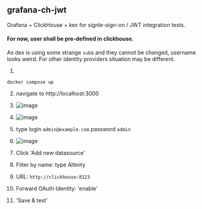 ## grafana-ch-jwt

Grafana + ClickHouse + kex for signle-sign-on / JWT integration tests. 

#### For now, user shall be pre-defined in clickhouse.

As dex is using some strange `sub`s and they cannot be changed, username looks weird. For other identity providers situation may be different.

1. 

```
docker compose up
```

2. navigate to http://localhost:3000

3. ![image](https://gist.github.com/user-attachments/assets/6451dd38-f9b8-4bbf-bda4-736628ecff0e)

4. ![image](https://gist.github.com/user-attachments/assets/9afa074a-0a70-429a-a1bf-9e1e4fda3a08)

5. type login `admin@example.com` password `admin`

6. ![image](https://gist.github.com/user-attachments/assets/bf9321e2-9c72-4a23-972c-0b21bea7f75e)

7. Click 'Add new datasource' 

8. Filter by name: type Altinity

9. URL: `http://clickhouse:8123`
10. Forward OAuth Identity: 'enable' 
11. 'Save & test'
